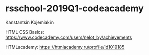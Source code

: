 # rsschool-2019Q1-codeacademy
Kanstantsin Kojemiakin

HTML CSS Basics: https://www.codecademy.com/users/nelot_by/achievements

HTMLacademy: https://htmlacademy.ru/profile/id1019185
